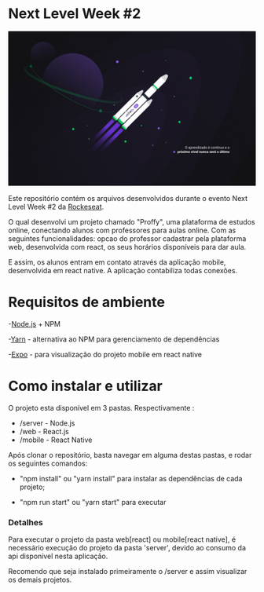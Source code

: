 # Next Level Week #2

![screenshot](assets/img.jpg)

Este repositório contém os arquivos desenvolvidos durante o evento Next Level Week #2 da [Rockeseat](https://rocketseat.com.br/).

O qual desenvolvi um projeto chamado "Proffy", uma plataforma de estudos online, conectando alunos com professores para aulas online. Com as seguintes funcionalidades: opcao do professor cadastrar pela plataforma web, desenvolvida com react, os seus horários disponíveis para dar aula.

E assim, os alunos entram em contato através da aplicação mobile, desenvolvida em react native. A aplicação contabiliza todas conexões.

# Requisitos de ambiente

-[Node.js](https://nodejs.org/) + NPM 

-[Yarn](https://yarnpkg.com/) - alternativa ao NPM para gerenciamento de dependências

-[Expo](https://yarnpkg.com/) - para visualização do projeto mobile em react native

# Como instalar e utilizar

O projeto esta disponível em 3 pastas. Respectivamente :

<ul>
  <li>/server - Node.js</li>
  <li>/web - React.js</li>
  <li>/mobile - React Native</li>
</ul>

Após clonar o repositório, basta navegar em alguma destas pastas, e rodar os seguintes comandos:

- "npm install" ou "yarn install" para instalar as dependências de cada projeto;

- "npm run start" ou "yarn start" para executar

### Detalhes

Para executar o projeto da pasta web[react] ou mobile[react native], é necessário execução do projeto da pasta 'server', devido ao consumo da api disponível nesta aplicação.

Recomendo que seja instalado primeiramente o /server e assim visualizar os demais projetos.
